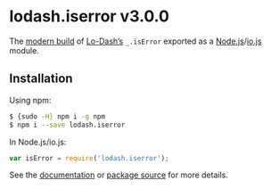 # lodash.iserror v3.0.0

The [modern build](https://github.com/lodash/lodash/wiki/Build-Differences) of [Lo-Dash’s](https://lodash.com/) `_.isError` exported as a [Node.js](http://nodejs.org/)/[io.js](https://iojs.org/) module.

## Installation

Using npm:

```bash
$ {sudo -H} npm i -g npm
$ npm i --save lodash.iserror
```

In Node.js/io.js:

```js
var isError = require('lodash.iserror');
```

See the [documentation](https://lodash.com/docs#isError) or [package source](https://github.com/lodash/lodash/blob/3.0.0-npm-packages/lodash.iserror) for more details.
